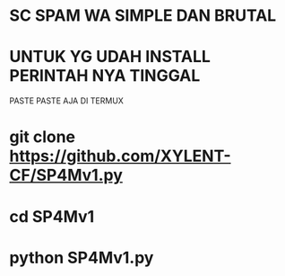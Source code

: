 # SC SPAM WA SIMPLE DAN BRUTAL
# UNTUK YG UDAH INSTALL PERINTAH NYA TINGGAL
  PASTE PASTE AJA DI TERMUX
# git clone https://github.com/XYLENT-CF/SP4Mv1.py
# cd SP4Mv1
# python SP4Mv1.py
